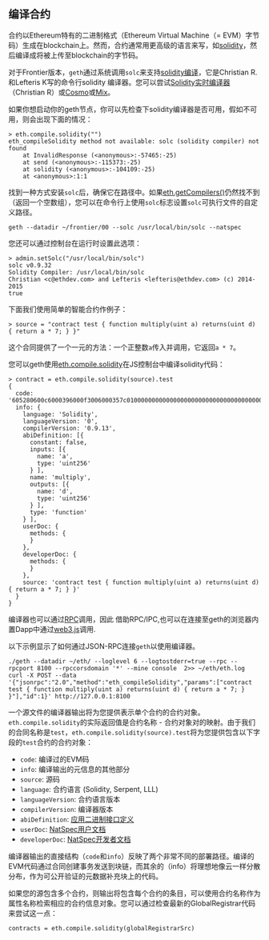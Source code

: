 ## 编译合约
合约以Ethereum特有的二进制格式（Ethereum Virtual Machine（= EVM）字节码）生成在blockchain上。然而，合约通常用更高级的语言来写，如[solidity](https://github.com/ethereum/wiki/wiki/Solidity-Tutorial)，然后编译成将被上传至blockchain的字节码。

对于Frontier版本，`geth`通过系统调用`solc`来支持[solidity编译](https://github.com/ethereum/cpp-ethereum/tree/develop/solc)，它是Christian R.和Lefteris K写的命令行solidity 编译器。您可以尝试[Solidity实时编译器](https://chriseth.github.io/browser-solidity/)（Christian R）或[Cosmo](http://meteor-dapp-cosmo.meteor.com/)或[Mix](https://github.com/ethereum/wiki/wiki/Mix:-The-DApp-IDE)。

如果你想启动你的geth节点，你可以先检查下solidity编译器是否可用，假如不可用，则会出现下面的情况：
```
> eth.compile.solidity("")
eth_compileSolidity method not available: solc (solidity compiler) not found
    at InvalidResponse (<anonymous>:-57465:-25)
    at send (<anonymous>:-115373:-25)
    at solidity (<anonymous>:-104109:-25)
    at <anonymous>:1:1
```
找到一种方式安装`solc`后，确保它在路径中。如果[eth.getCompilers()](https://github.com/ethereum/wiki/wiki/JavaScript-API#web3ethgetcompilers)仍然找不到（返回一个空数组），您可以在命令行上使用`solc`标志设置`solc`可执行文件的自定义路径。

`geth --datadir ~/frontier/00 --solc /usr/local/bin/solc --natspec
`

您还可以通过控制台在运行时设置此选项：
```
> admin.setSolc("/usr/local/bin/solc")
solc v0.9.32
Solidity Compiler: /usr/local/bin/solc
Christian <c@ethdev.com> and Lefteris <lefteris@ethdev.com> (c) 2014-2015
true
```

下面我们使用简单的智能合约作例子：
```
> source = "contract test { function multiply(uint a) returns(uint d) { return a * 7; } }"
```
这个合同提供了一个一元的方法：一个正整数`a`传入并调用，它返回`a * 7`。

您可以geth使用[eth.compile.solidity](https://github.com/ethereum/wiki/wiki/JavaScript-API#web3ethcompilesolidity)在JS控制台中编译solidity代码：
```
> contract = eth.compile.solidity(source).test
{
  code: '605280600c6000396000f3006000357c010000000000000000000000000000000000000000000000000000000090048063c6888fa114602e57005b60376004356041565b8060005260206000f35b6000600782029050604d565b91905056',
  info: {
    language: 'Solidity',
    languageVersion: '0',
    compilerVersion: '0.9.13',
    abiDefinition: [{
      constant: false,
      inputs: [{
        name: 'a',
        type: 'uint256'
      } ],
      name: 'multiply',
      outputs: [{
        name: 'd',
        type: 'uint256'
      } ],
      type: 'function'
    } ],
    userDoc: {
      methods: {
      }
    },
    developerDoc: {
      methods: {
      }
    },
    source: 'contract test { function multiply(uint a) returns(uint d) { return a * 7; } }'
  }
}
```
编译器也可以通过[RPC](https://github.com/ethereum/wiki/wiki/JSON-RPC)调用，因此 借助RPC/IPC,也可以在连接至geth的浏览器内置Dapp中通过[web3.js](https://github.com/ethereum/wiki/wiki/JavaScript-API#web3ethcompilesolidity)调用.

以下示例显示了如何通过JSON-RPC连接`geth`以使用编译器。
```
./geth --datadir ~/eth/ --loglevel 6 --logtostderr=true --rpc --rpcport 8100 --rpccorsdomain '*' --mine console  2>> ~/eth/eth.log
curl -X POST --data '{"jsonrpc":"2.0","method":"eth_compileSolidity","params":["contract test { function multiply(uint a) returns(uint d) { return a * 7; } }"],"id":1}' http://127.0.0.1:8100
```

一个源文件的编译器输出将为您提供表示单个合约的合约对象。`eth.compile.solidity`的实际返回值是合约名称 - 合约对象对的映射。由于我们的合同名称是`test`，`eth.compile.solidity(source).test`将为您提供包含以下字段的`test`合约的合约对象：

* `code`: 编译过的EVM码
* `info`: 编译输出的元信息的其他部分
 * `source`: 源码
 * `language`: 合约语言 (Solidity, Serpent, LLL)
 * `languageVersion`: 合约语言版本
 * `compilerVersion`: 编译器版本
 * `abiDefinition`: [应用二进制接口定义](https://github.com/ethereum/wiki/wiki/Ethereum-Contract-ABI)
 * `userDoc`: [NatSpec用户文档](https://github.com/ethereum/wiki/wiki/Ethereum-Natural-Specification-%20Format)
 * `developerDoc`: [NatSpec开发者文档](https://github.com/ethereum/wiki/wiki/Ethereum-Natural-Specification-Format)

编译器输出的直接结构（`code`和`info`）反映了两个非常不同的部署路径。编译的EVM代码通过合同创建事务发送到块链，而其余的（info）将理想地像云一样分散分布，作为可公开验证的元数据补充块上的代码。

如果您的源包含多个合约，则输出将包含每个合约的条目，可以使用合约名称作为属性名称检索相应的合约信息对象。您可以通过检查最新的GlobalRegistrar代码来尝试这一点：

`contracts = eth.compile.solidity(globalRegistrarSrc)`
